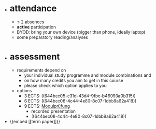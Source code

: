 - # attendance
	- $\leq$ 2 absences
	- **active** participation
	- BYOD: bring your own device (bigger than phone, ideally laptop)
	- some preparatory reading/analyses
- # assessment
	- requirements depend on
		- your individual study programme and module combinations and
		- on how many credits you aim to get in this course
		- please check which option applies to you
	- options
		- 3 ECTS: ((644bec05-c31d-43d4-9fbc-b46093a0b315))
		- 6 ECTS: ((644bec08-4c44-4e80-8c07-1dbb9a62a418))
		- 9 ECTS: [Modulprüfung]([[Modulprüfung]])
			- recorded presentation
			- ((644bec08-4c44-4e80-8c07-1dbb9a62a418))
- {{embed [[term paper]]}}